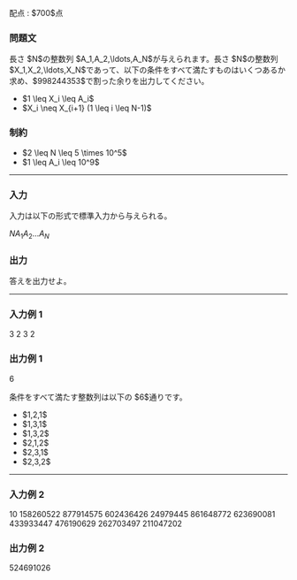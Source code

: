 
<div>

<span>

<span>

<p>
配点 : $700$点
</p>

<div>

<section>

### **問題文**

<p>
長さ $N$の整数列 $A_1,A_2,\ldots,A_N$が与えられます。長さ $N$の整数列 $X_1,X_2,\ldots,X_N$であって、以下の条件をすべて満たすものはいくつあるか求め、$998244353$で割った余りを出力してください。
</p>

<ul>

<li>
$1 \leq X_i \leq A_i$
</li>

<li>
$X_i \neq X_{i+1} (1 \leq i \leq N-1)$
</li>

</ul>

</section>

</div>

<div>

<section>

### **制約**

<ul>

<li>
$2 \leq N \leq 5 \times 10^5$
</li>

<li>
$1 \leq A_i \leq 10^9$
</li>

</ul>

</section>

</div>

---

<div>

<div>

<section>

### **入力**

<p>
入力は以下の形式で標準入力から与えられる。
</p>

<div>

$N$$A_1$$A_2$$\ldots$$A_N$
</div>

</section>

</div>

<div>

<section>

### **出力**

<p>
答えを出力せよ。
</p>

</section>

</div>

</div>

---

<div>

<section>

### **入力例 1**

<div>

3
2 3 2

</div>

</section>

</div>

<div>

<section>

### **出力例 1**

<div>

6

</div>

<p>
条件をすべて満たす整数列は以下の $6$通りです。
</p>

<ul>

<li>
$1,2,1$
</li>

<li>
$1,3,1$
</li>

<li>
$1,3,2$
</li>

<li>
$2,1,2$
</li>

<li>
$2,3,1$
</li>

<li>
$2,3,2$
</li>

</ul>

</section>

</div>

---

<div>

<section>

### **入力例 2**

<div>

10
158260522 877914575 602436426 24979445 861648772 623690081 433933447 476190629 262703497 211047202

</div>

</section>

</div>

<div>

<section>

### **出力例 2**

<div>

524691026

</div>

</section>

</div>

</span>

</span>

</div>
